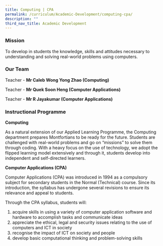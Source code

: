 ```yaml
---
title: Computing | CPA
permalink: /curriculum/Academic-Development/computing-cpa/
description: ""
third_nav_title: Academic Development
---
```

### Mission

  
To develop in students the knowledge, skills and attitudes necessary to understanding and solving real-world problems using computers.  

### Our Team

Teacher - **Mr Caleb Wong Yong Zhao (Computing)**  

Teacher - **Mr Quek Soon Heng (Computer Applications)**

Teacher - **Mr R Jayakumar (Computer Applications)**


### Instructional Programme

**Computing** 

As a natural extension of our Applied Learning Programme, the Computing department prepares Montfortians to be ready for the future. Students are challenged with real-world problems and go on “missions” to solve them through coding. With a heavy focus on the use of technology, we adopt the flipped learning model extensively and through it, students develop into independent and self-directed learners. 


**Computer Applications (CPA)**

Computer Applications (CPA) was introduced in 1994 as a compulsory subject for secondary students in the Normal (Technical) course. Since its introduction, the syllabus has undergone several revisions to ensure its relevance and appeal to students.

Through the CPA syllabus, students will:      
1. acquire skills in using a variety of computer application software and hardware to accomplish tasks and communicate ideas
2. appreciate the ethical, legal and security issues relating to the use of computers and ICT in society
3. recognise the impact of ICT on society and people
4. develop basic computational thinking and problem-solving skills